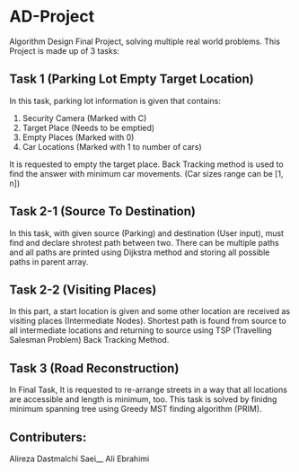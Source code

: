 # AD-Project
Algorithm Design Final Project, solving multiple real world problems. This Project is made up of 3 tasks:

Task 1 (Parking Lot Empty Target Location)
---
In this task, parking lot information is given that contains:
1. Security Camera (Marked with C)
2. Target Place (Needs to be emptied)
3. Empty Places (Marked with 0)
4. Car Locations (Marked with 1 to number of cars)

It is requested to empty the target place. Back Tracking method is used to find the answer with minimum car movements. (Car sizes range can be [1, n])


Task 2-1 (Source To Destination)
---
In this task, with given source (Parking) and destination (User input), must find and declare shrotest path between two.
There can be multiple paths and all paths are printed using Dijkstra method and storing all possible paths in parent array.


Task 2-2 (Visiting Places)
---
In this part, a start location is given and some other location are received as visiting places (Intermediate Nodes).
Shortest path is found from source to all intermediate locations and returning to source using TSP (Travelling Salesman Problem) Back Tracking Method.


Task 3 (Road Reconstruction)
---
In Final Task, It is requested to re-arrange streets in a way that all locations are accessible and length is minimum, too.
This task is solved by finidng minimum spanning tree using Greedy MST finding algorithm (PRIM).


Contributers:
---
Alireza Dastmalchi Saei__
Ali Ebrahimi
